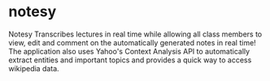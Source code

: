# notesy

Notesy Transcribes lectures in real time while allowing all class members to view, edit and comment on the automatically generated notes in real time! The application also uses Yahoo's Context Analysis API to automatically extract entities and important topics and provides a quick way to access wikipedia data. 
